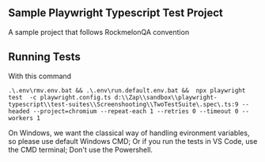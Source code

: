 ## Sample Playwright Typescript Test Project

A sample project that follows RockmelonQA convention

## Running Tests

With this command

```
.\.env\rmv.env.bat && .\.env\run.default.env.bat &&  npx playwright test  -c playwright.config.ts d:\\Zap\\sandbox\\playwright-typescript\\test-suites\\Screenshooting\\TwoTestSuite\.spec\.ts:9 --headed --project=chromium --repeat-each 1 --retries 0 --timeout 0 --workers 1
```

On Windows, we want the classical way of handling evironment variables, so please use default Windows CMD; Or if you run the tests in VS Code, use the CMD terminal; Don't use the Powershell.

